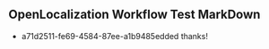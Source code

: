 ## OpenLocalization Workflow Test MarkDown
* a71d2511-fe69-4584-87ee-a1b9485edded thanks!

<!--HONumber=Jul16_HO4-->


